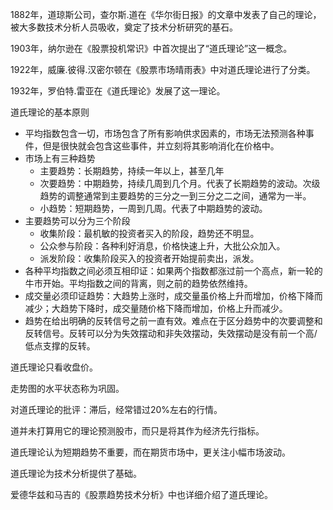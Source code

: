 1882年，道琼斯公司，查尔斯.道在《华尔街日报》的文章中发表了自己的理论，被大多数技术分析人员吸收，奠定了技术分析研究的基石。

1903年，纳尔逊在《股票投机常识》中首次提出了“道氏理论”这一概念。

1922年，威廉.彼得.汉密尔顿在《股票市场晴雨表》中对道氏理论进行了分类。

1932年，罗伯特.雷亚在《道氏理论》发展了这一理论。


道氏理论的基本原则
+ 平均指数包含一切，市场包含了所有影响供求因素的，市场无法预测各种事件，但是很快就会包含这些事件，并立刻将其影响消化在价格中。
+ 市场上有三种趋势
	+ 主要趋势：长期趋势，持续一年以上，甚至几年
	+ 次要趋势：中期趋势，持续几周到几个月。代表了长期趋势的波动。次级趋势的调整通常到主要趋势的三分之一到三分之二之间，通常为一半。
	+ 小趋势：短期趋势，一周到几周。代表了中期趋势的波动。
+ 主要趋势可以分为三个阶段
	+ 收集阶段：最机敏的投资者买入的阶段，趋势还不明显。
	+ 公众参与阶段：各种利好消息，价格快速上升，大批公众加入。
	+ 派发阶段：收集阶段买入的投资者开始提前卖出，派发。
+ 各种平均指数之间必须互相印证：如果两个指数都涨过前一个高点，新一轮的牛市开始。平均指数之间的背离，则之前的趋势依然维持。
+ 成交量必须印证趋势：大趋势上涨时，成交量虽价格上升而增加，价格下降而减少；大趋势下降时，成交量随价格下降而增加，价格上升而减少。
+ 趋势在给出明确的反转信号之前一直有效。难点在于区分趋势中的次要调整和反转信号。反转可以分为失效摆动和非失效摆动，失效摆动是没有前一个高/低点支撑的反转。

道氏理论只看收盘价。

走势图的水平状态称为巩固。

对道氏理论的批评：滞后，经常错过20%左右的行情。

道并未打算用它的理论预测股市，而只是将其作为经济先行指标。

道氏理论认为短期趋势不重要，而在期货市场中，更关注小幅市场波动。


道氏理论为技术分析提供了基础。

爱德华兹和马吉的《股票趋势技术分析》中也详细介绍了道氏理论。
